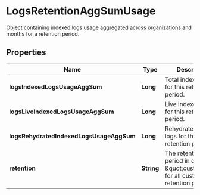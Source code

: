 # LogsRetentionAggSumUsage

Object containing indexed logs usage aggregated across organizations and months for a retention period.

## Properties

| Name                                     | Type       | Description                                                                            | Notes      |
| ---------------------------------------- | ---------- | -------------------------------------------------------------------------------------- | ---------- |
| **logsIndexedLogsUsageAggSum**           | **Long**   | Total indexed logs for this retention period.                                          | [optional] |
| **logsLiveIndexedLogsUsageAggSum**       | **Long**   | Live indexed logs for this retention period.                                           | [optional] |
| **logsRehydratedIndexedLogsUsageAggSum** | **Long**   | Rehydrated indexed logs for this retention period.                                     | [optional] |
| **retention**                            | **String** | The retention period in days or \&quot;custom\&quot; for all custom retention periods. | [optional] |
